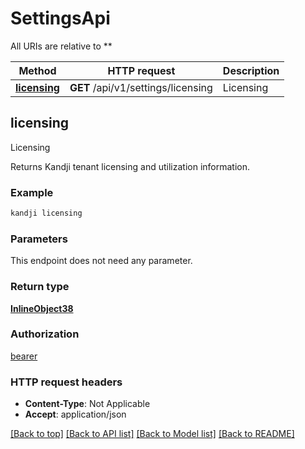 # SettingsApi

All URIs are relative to **

Method | HTTP request | Description
------------- | ------------- | -------------
[**licensing**](SettingsApi.md#licensing) | **GET** /api/v1/settings/licensing | Licensing



## licensing

Licensing

Returns Kandji tenant licensing and utilization information.

### Example

```bash
kandji licensing
```

### Parameters

This endpoint does not need any parameter.

### Return type

[**InlineObject38**](InlineObject38.md)

### Authorization

[bearer](../README.md#bearer)

### HTTP request headers

- **Content-Type**: Not Applicable
- **Accept**: application/json

[[Back to top]](#) [[Back to API list]](../README.md#documentation-for-api-endpoints) [[Back to Model list]](../README.md#documentation-for-models) [[Back to README]](../README.md)

